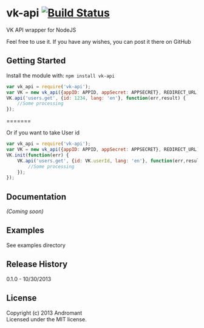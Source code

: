 # vk-api [![Build Status](https://secure.travis-ci.org/Andromant/vk-api.png?branch=master)](http://travis-ci.org/Andromant/vk-api)

VK API wrapper for NodeJS

Feel free to use it.
If you have any wishes, you can post it there on GitHub

## Getting Started
Install the module with: `npm install vk-api`

```javascript
var vk_api = require('vk-api');
var VK = new vk_api({appID: APPID, appSecret: APPSECRET}, REDIRECT_URL);
VK.api('users.get', {id: 1234, lang: 'en'}, function(err,result) {
    //Some processing
});
```

=======

Or if you want to take User id

```javascript
var vk_api = require('vk-api');
var VK = new vk_api({appID: APPID, appSecret: APPSECRET}, REDIRECT_URL);
VK.init(function(err) {
    VK.api('users.get', {id: VK.userId, lang: 'en'}, function(err,result) {
        //Some processing
    });
});
```

## Documentation
_(Coming soon)_

## Examples
See examples directory

## Release History
0.1.0 - 10/30/2013

## License
Copyright (c) 2013 Andromant  
Licensed under the MIT license.
